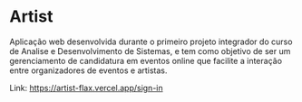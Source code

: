 # Artist
 
 Aplicação web desenvolvida durante o primeiro projeto integrador do curso de Analise e Desenvolvimento de Sistemas, e tem como objetivo de ser um gerenciamento de candidatura em eventos online que facilite a interação entre organizadores de eventos
 e artistas.

Link: https://artist-flax.vercel.app/sign-in
